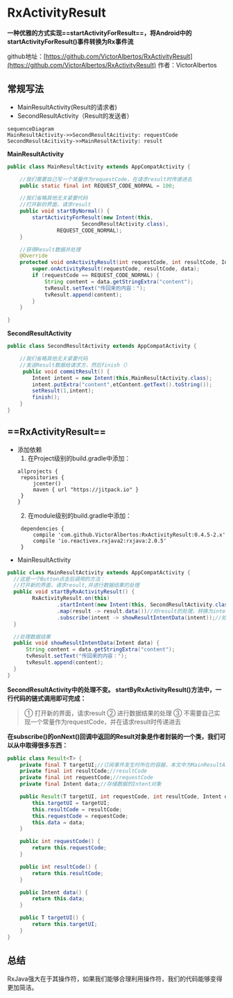 # RxActivityResult
<strong>一种优雅的方式实现==startActivityForResult==，将Android中的startActivityForResult()事件转换为Rx事件流</strong>

github地址：[https://github.com/VictorAlbertos/RxActivityResult](https://github.com/VictorAlbertos/RxActivityResult)
作者：VictorAlbertos
## 常规写法
- MainResultActivity(Result的请求者)
- SecondResultActivity（Result的发送者）
```
sequenceDiagram
MainResultActivity->>SecondResultAcitivity: requestCode
SecondResultAcitivity->>MainResultActivity: result
```

**MainResultActivity**

```java
public class MainResultActivity extends AppCompatActivity {

    //我们需要自己写一个常量作为requestCode，在请求result时传递进去
    public static final int REQUEST_CODE_NORMAL = 100;

    //我们省略其他无关紧要代码
    //打开新的界面，请求result
    public void startByNormal() {
        startActivityForResult(new Intent(this,
                        SecondResultActivity.class),
                REQUEST_CODE_NORMAL);
    }

    //获得Result数据并处理
    @Override
    protected void onActivityResult(int requestCode, int resultCode, Intent data) {
        super.onActivityResult(requestCode, resultCode, data);
        if (requestCode == REQUEST_CODE_NORMAL) {
            String content = data.getStringExtra("content");
            tvResult.setText("传回来的内容：");
            tvResult.append(content);
        }
    }

}
```

**SecondResultActivity**
```java
public class SecondResultActivity extends AppCompatActivity {

    //我们省略其他无关紧要代码
    //发送Result数据给请求方，然后finish（）
     public void commitResult() {
        Intent intent = new Intent(this,MainResultActivity.class);
        intent.putExtra("content",etContent.getText().toString());
        setResult(1,intent);
        finish();
    }
}
```


## ==RxActivityResult==
- 添加依赖
   1. 在Project级别的build.gradle中添加：
   ```
   allprojects {
    repositories {
        jcenter()
        maven { url "https://jitpack.io" }
    }
   }
   ```
   2. 在module级别的build.gradle中添加：
   ```
    dependencies {
        compile 'com.github.VictorAlbertos:RxActivityResult:0.4.5-2.x'
        compile 'io.reactivex.rxjava2:rxjava:2.0.5'
    }
   ```
- MainResultActivity
```JAVA
public class MainResultActivity extends AppCompatActivity {
  //这是一个Button点击后调用的方法：
  //打开新的界面，请求result,并进行数据结果的处理
  public void startByRxActivityResult() {
        RxActivityResult.on(this)
                .startIntent(new Intent(this, SecondResultActivity.class))//请求result
                .map(result -> result.data())//对result的处理，转换为intent
                .subscribe(intent -> showResultIntentData(intent));//处理数据结果
  }

  //处理数据结果
  public void showResultIntentData(Intent data) {
      String content = data.getStringExtra("content");
      tvResult.setText("传回来的内容：");
      tvResult.append(content);
  }
}
```
**SecondResultActivity中的处理不变。
startByRxActivityResult()方法中，一行代码的链式调用即可完成：**

<blockquote>

① 打开新的界面，请求result
② 进行数据结果的处理
③ 不需要自己实现一个常量作为requestCode，并在请求result时传递进去
</blockquote>


**在subscribe()的onNext()回调中返回的Result对象是作者封装的一个类，我们可以从中取得很多东西：**
```JAVA
public class Result<T> {
    private final T targetUI;//订阅事件发生时所在的容器，本文中为MainResultActivity.
    private final int resultCode;//resultCode
    private final int requestCode;//requestCode
    private final Intent data;//存储数据的Intent对象

    public Result(T targetUI, int requestCode, int resultCode, Intent data) {
        this.targetUI = targetUI;
        this.resultCode = resultCode;
        this.requestCode = requestCode;
        this.data = data;
    }

    public int requestCode() {
        return this.requestCode;
    }

    public int resultCode() {
        return this.resultCode;
    }

    public Intent data() {
        return this.data;
    }

    public T targetUI() {
        return this.targetUI;
    }
}
```
## 总结
RxJava强大在于其操作符，如果我们能够合理利用操作符，我们的代码能够变得更加简洁。
